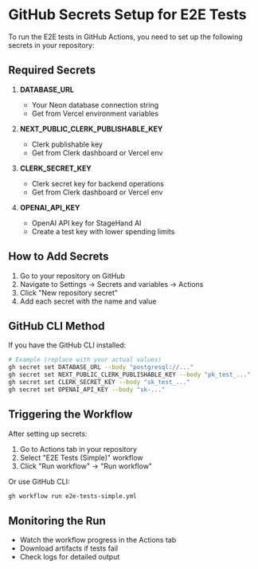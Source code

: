 # GitHub Secrets Setup for E2E Tests

To run the E2E tests in GitHub Actions, you need to set up the following secrets in your repository:

## Required Secrets

1. **DATABASE_URL**
   - Your Neon database connection string
   - Get from Vercel environment variables

2. **NEXT_PUBLIC_CLERK_PUBLISHABLE_KEY**
   - Clerk publishable key
   - Get from Clerk dashboard or Vercel env

3. **CLERK_SECRET_KEY**
   - Clerk secret key for backend operations
   - Get from Clerk dashboard or Vercel env

4. **OPENAI_API_KEY**
   - OpenAI API key for StageHand AI
   - Create a test key with lower spending limits

## How to Add Secrets

1. Go to your repository on GitHub
2. Navigate to Settings → Secrets and variables → Actions
3. Click "New repository secret"
4. Add each secret with the name and value

## GitHub CLI Method

If you have the GitHub CLI installed:

```bash
# Example (replace with your actual values)
gh secret set DATABASE_URL --body "postgresql://..."
gh secret set NEXT_PUBLIC_CLERK_PUBLISHABLE_KEY --body "pk_test_..."
gh secret set CLERK_SECRET_KEY --body "sk_test_..."
gh secret set OPENAI_API_KEY --body "sk-..."
```

## Triggering the Workflow

After setting up secrets:

1. Go to Actions tab in your repository
2. Select "E2E Tests (Simple)" workflow
3. Click "Run workflow" → "Run workflow"

Or use GitHub CLI:
```bash
gh workflow run e2e-tests-simple.yml
```

## Monitoring the Run

- Watch the workflow progress in the Actions tab
- Download artifacts if tests fail
- Check logs for detailed output